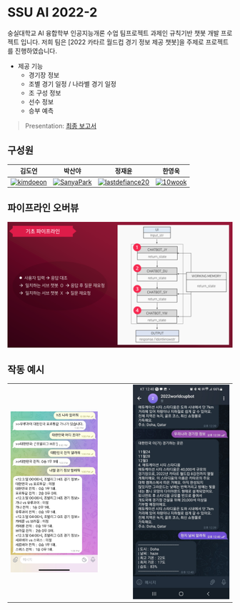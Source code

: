 # SSU AI 2022-2

숭실대학교 AI 융합학부 인공지능개론 수업 팀프로젝트 과제인 규칙기반 챗봇 개발 프로젝트 입니다. 저희 팀은 [2022 카타르 월드컵 경기 정보 제공 챗봇]을 주제로 프로젝트를 진행하였습니다.

- 제공 기능
  - 경기장 정보
  - 조별 경기 일정 / 나라별 경기 일정
  - 조 구성 정보
  - 선수 정보
  - 승부 예측

> Presentation: [최종 보고서](./figure/4조%20최종%20보고서.pdf)

## 구성원

|  김도언  |박산야   |정재윤|한영욱|
| :----: | :----: | :----: | :----: |
|<a href="https://github.com/kimdoeon"><img src="https://avatars.githubusercontent.com/u/54973036?v=4" alt="kimdoeon" width="100px"></a>|<a href="https://github.com/SanyaPark"><img src="https://avatars.githubusercontent.com/u/57488530?v=4" alt="SanyaPark" width="100px"></a>|<a href="https://github.com/lastdefiance2"><img src="https://avatars.githubusercontent.com/u/65525866?v=4" alt="lastdefiance20" width="100px"></a>|<a href="https://github.com/10wook"><img src="https://avatars.githubusercontent.com/u/70461240?v=4" alt="10wook" width="100px"></a>|

## 파이프라인 오버뷰

![img](./figure/pipeline.png)

## 작동 예시

<table>
  <tr>
    <td>
      <img width="75%" src="./figure/2.jpg"/>
    </td>
    <td>
      <img width="100%" src="./figure/5.jpg"/>
    </td>
  </tr>
</table>

